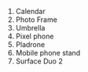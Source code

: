 1. Calendar
2. Photo Frame
3. Umbrella
4. Pixel phone
5. Pladrone
6. Mobile phone stand
7. Surface Duo 2
